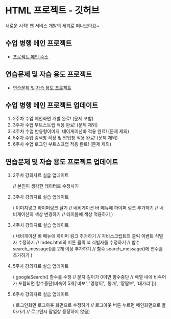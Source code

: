# HTML 프로젝트 - 깃허브
새로운 시작! 웹 서비스 개발의 세계로 떠나보아요~
## 수업 병행 메인 프로젝트
- [프로젝트 메인 주소](https://github.com/jaewoo-926/web_main/blob/main/Index.html)
## 연습문제 및 자습 용도 프로젝트
- [연습문제 및 자습 용도 프로젝트](https://github.com/jaewoo-926/web_main/blob/main/HomeWork_Index.html)
## 수업 병행 메인 프로젝트 업데이트
 1. 2주차 수업 메인화면 개발 완료! (문제 포함)
 2. 3주차 수업 부트스트랩 적용 완료! (문제 제외)
 3. 4주차 수업 반응형이미지, 네이게이션바 적용 완료! (문제 제외)
 4. 5주차 수업 검색창 확장 및 팝업창 적용 완료! (문제 제외)
 5. 6주차 수업 로그인 부트스크랩 적용 완료! (문제 제외)
## 연습문제 및 자습 용도 프로젝트 업데이트
 1. 2주차 강의자료 실습 업데이트
    
    // 본인이 생각한 데이터로 수정사기
 2. 3주차 강의자료 실습 업데이트
    
    ( 이미지넣고 하이퍼링크 달기
    // 네비게이션 바 메뉴에 하이퍼 링크 추가하기
    // 네비게이션의 색상 변경하기
    // 테이블에 색상 적용하기 )
 3. 4주차 강의자료 실습 업데이트
    
    ( 네비게이션 바 메뉴에 하이퍼 링크 추가하기
    // 자바스크립트의 클릭 이벤트 식별자 수정하기
    // Index.html의 버튼 클릭 id 식별자를 수정하기
    // 함수 search_message()를 2개 이상 추가하기
    // 함수 search_message()에 변수를 추가하기 )
4. 5주차 강의자료 실습 업데이트

   ( googleSearch() 함수를 수정
   // 문자 길이가 0이면 함수중단
   // 배열 내에 비속어가 포함되면 함수중단(비속어 5개['바보', '멍청이', '똥개', '땅딸보', '대가리']))
5. 6주차 강의자료 실습 업데이트

   ( 로그인화면 로그아웃 화면으로 수정하기 
   // 로그아웃 버튼 누르면 메인화면으로 돌아가기
   // 로그인시 팝업창 등장하지 않음)

